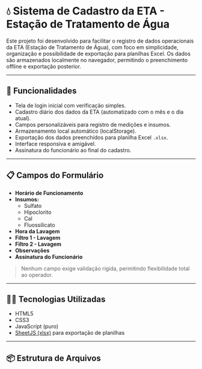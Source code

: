 # 💧 Sistema de Cadastro da ETA - Estação de Tratamento de Água

Este projeto foi desenvolvido para facilitar o registro de dados operacionais da ETA (Estação de Tratamento de Água), com foco em simplicidade, organização e possibilidade de exportação para planilhas Excel. Os dados são armazenados localmente no navegador, permitindo o preenchimento offline e exportação posterior.

---

## 🚀 Funcionalidades

- Tela de login inicial com verificação simples.
- Cadastro diário dos dados da ETA (automatizado com o mês e o dia atual).
- Campos personalizáveis para registro de medições e insumos.
- Armazenamento local automático (localStorage).
- Exportação dos dados preenchidos para planilha Excel `.xlsx`.
- Interface responsiva e amigável.
- Assinatura do funcionário ao final do cadastro.

---

## 📋 Campos do Formulário

- **Horário de Funcionamento**
- **Insumos:**
  - Sulfato
  - Hipoclorito
  - Cal
  - Fluossilicato
- **Hora da Lavagem**
- **Filtro 1 - Lavagem**
- **Filtro 2 - Lavagem**
- **Observações**
- **Assinatura do Funcionário**

> Nenhum campo exige validação rígida, permitindo flexibilidade total ao operador.

---

## 🧑‍💻 Tecnologias Utilizadas

- HTML5
- CSS3
- JavaScript (puro)
- [SheetJS (xlsx)](https://github.com/SheetJS/sheetjs) para exportação de planilhas

---

## 📦 Estrutura de Arquivos
